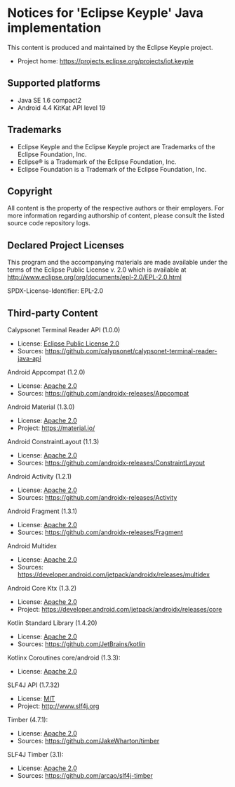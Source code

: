 # Notices for 'Eclipse Keyple' Java implementation

This content is produced and maintained by the Eclipse Keyple project.

* Project home: https://projects.eclipse.org/projects/iot.keyple
 
## Supported platforms

* Java SE 1.6 compact2
* Android 4.4 KitKat API level 19

## Trademarks
 
* Eclipse Keyple and the Eclipse Keyple project are Trademarks of the Eclipse Foundation, Inc.
* Eclipse® is a Trademark of the Eclipse Foundation, Inc.
* Eclipse Foundation is a Trademark of the Eclipse Foundation, Inc.
 
## Copyright

All content is the property of the respective authors or their employers.
For more information regarding authorship of content, please consult the
listed source code repository logs.

## Declared Project Licenses

This program and the accompanying materials are made available under the terms
of the Eclipse Public License v. 2.0 which is available at
http://www.eclipse.org/org/documents/epl-2.0/EPL-2.0.html

SPDX-License-Identifier: EPL-2.0
   
## Third-party Content

Calypsonet Terminal Reader API (1.0.0)

* License: [Eclipse Public License 2.0](http://www.eclipse.org/legal/epl-2.0)
* Sources: https://github.com/calypsonet/calypsonet-terminal-reader-java-api

Android Appcompat (1.2.0)

* License: [Apache 2.0](https://www.apache.org/licenses/LICENSE-2.0.txt)
* Sources: https://github.com/androidx-releases/Appcompat

Android Material (1.3.0)

* License: [Apache 2.0](https://www.apache.org/licenses/LICENSE-2.0.txt)
* Project: https://material.io/

Android ConstraintLayout (1.1.3)

* License: [Apache 2.0](https://www.apache.org/licenses/LICENSE-2.0.txt)
* Sources: https://github.com/androidx-releases/ConstraintLayout

Android Activity (1.2.1)

* License: [Apache 2.0](https://www.apache.org/licenses/LICENSE-2.0.txt)
* Sources: https://github.com/androidx-releases/Activity

Android Fragment (1.3.1)

* License: [Apache 2.0](https://www.apache.org/licenses/LICENSE-2.0.txt)
* Sources: https://github.com/androidx-releases/Fragment

Android Multidex

* License: [Apache 2.0](https://www.apache.org/licenses/LICENSE-2.0.txt)
* Sources: https://developer.android.com/jetpack/androidx/releases/multidex

Android Core Ktx (1.3.2)

* License: [Apache 2.0](https://www.apache.org/licenses/LICENSE-2.0.txt)
* Project: https://developer.android.com/jetpack/androidx/releases/core

Kotlin Standard Library (1.4.20)

* License: [Apache 2.0](https://www.apache.org/licenses/LICENSE-2.0.txt)
* Sources: https://github.com/JetBrains/kotlin

Kotlinx Coroutines core/android (1.3.3):

* License: [Apache 2.0](https://www.apache.org/licenses/LICENSE-2.0.txt)

SLF4J API (1.7.32)

* License: [MIT](https://spdx.org/licenses/MIT.html)
* Project: http://www.slf4j.org

Timber (4.7.1):

* License: [Apache 2.0](https://www.apache.org/licenses/LICENSE-2.0.txt)
* Sources: https://github.com/JakeWharton/timber

SLF4J Timber (3.1):

* License: [Apache 2.0](https://www.apache.org/licenses/LICENSE-2.0.txt)
* Sources: https://github.com/arcao/slf4j-timber